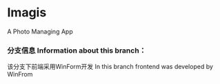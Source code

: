 # Imagis
A Photo Managing App</br>
### 分支信息 Information about this branch：
该分支下前端采用WinForm开发
In this branch frontend was developed by WinFrom

